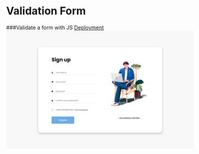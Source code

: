 # Validation Form
###Validate a form with JS
[Deployment](https://tobbiesfake.github.io/validation/)
<img src="assets/127.0.0.1_5500_validation-form_index.html.png">
